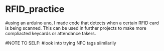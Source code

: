 # RFID_practice

#using an arduino uno, I made code that detects when a certain RFID card is being scanned. This can be used in further projects to make more compliacted keycards or attendance takers.

#NOTE TO SELF:
#look into trying NFC tags siimilarily
